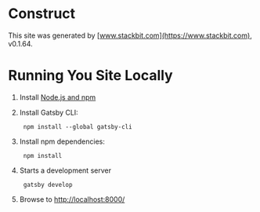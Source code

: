 # Construct

This site was generated by [www.stackbit.com](https://www.stackbit.com), v0.1.64.


# Running You Site Locally

1. Install [Node.js and npm](https://nodejs.org/en/)

2. Install Gatsby CLI:

        npm install --global gatsby-cli

3. Install npm dependencies:

        npm install

4. Starts a development server

        gatsby develop

5. Browse to [http://localhost:8000/](http://localhost:8000/)
